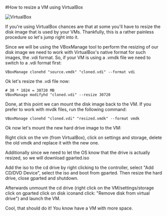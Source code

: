 #How to resize a VM using VirtualBox

![VirtualBox](/content/images/2014/10/VirtualBox-on-Mac-Again.png)

If you're using VirtualBox chances are that at some you'll have to resize the disk image that is used by your VMs. Thankfully, this is a rather painless procedure so let's jump right into it.

Since we will be using the VBoxManage tool to perform the resizing of our disk image we need to work with VirtualBox's native format for such images, the .vdi format. So, if your VM is using a .vmdk file we need to switch to a .vdi format first:

	VBoxManage clonehd "source.vmdk" "cloned.vdi" --format vdi
	
Ok let's resize the .vdi file now:

	# 30 * 1024 = 30720 MB
	VBoxManage modifyhd "cloned.vdi" --resize 30720

Done, at this point we can mount the disk image back to the VM. If you prefer to work with mvdk files, run the following command:

	VBoxManage clonehd "cloned.vdi" "resized.vmdk" --format vmdk
	
Ok now let's mount the new hard drive image to the VM:

Right click on the vm (from VirtualBox), click on settings and storage, delete the old vmdk and replace it with the new one.

Additionally since we need to let the OS know that the drive is actually resized, so we will download gparted.iso

Add the iso to the cd drive by right clicking to the controller, select "Add CD/DVD Device", select the iso and boot from gparted. Then resize the hard drive, close gparted and shutdown.

Afterwards unmount the cd drive (right click on the VM/settings/storage click on gparted click on disk iconand click: "Remove disk from virtual drive") and launch the VM. 

Cool, that should do it! You know have a VM with more space.
